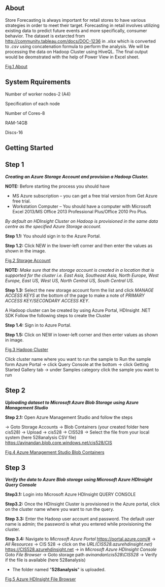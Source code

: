 ## About
Store Forecasting is always important for retail stores to have various strategies in order to meet their target. Forecasting in retail involves utilizing existing data to predict future events and more specifically, consumer behavior. The dataset is extarcted from http://community.tableau.com/docs/DOC-1236 in _.xlsx_ which is converted to _.csv_ using concatenation formula to perform the analysis. We will be processing the data on Hadoop Cluster using HiveQL. The final output would be deomstrated with the help of Power View in Excel sheet.

[Fig.1 About](https://github.com/avimuks/Project-528/blob/master/images/About.JPG)

## System Rquirements
Number of worker nodes-2 (A4)

Specification of each node

Number of Cores-8

RAM-14GB

Discs-16

 ## Getting Started


## Step 1

_**Creating an Azure Storage Account and provision a Hadoop Cluster.**_


**NOTE:** Before starting the process you should have
- MS Azure subscription – you can get a free trial version from Get Azure free trial.
- Workstation Computer – You should have a computer with Microsoft Excel 2013/MS Office 2013 Professional Plus/Office 2010 Pro Plus.

_By default an HDInsight Cluster on Hadoop is provisioned in the same data centre as the specified Azure Storage account._ 

**Step 1.1:** You should sign in to the Azure Portal.

**Step 1.2:** Click NEW in the lower-left corner and then enter the values as shown in the image.

[Fig.2 Storage Account](https://github.com/avimuks/Project-528/blob/master/images/storage%20account.jpg)

**NOTE:** _Make sure that the storage account is created in a location that is supported for the cluster i.e. East Asia, Southeast Asia, North Europe, West Europe, East US, West US, North Central US, South Central US._

**Step 1.3:** Select the new storage account form the list and click _MANAGE ACCESS KEYS_ at the bottom of the page to make a note of _PRIMARY ACCESS KEY/SECONDARY ACCESS KEY_.

A Hadoop cluster can be created by using Azure Portal, HDInsight .NET SDK Follow the following steps to create the Cluster

**Step 1.4:** Sign in to Azure Portal.

**Step 1.5:** Click on NEW in lower-left corner and then enter values as shown in image.

[Fig.3 Hadoop Cluster](https://github.com/avimuks/Project-528/blob/master/images/hadoop%20cluster.jpg)

Click cluster name where you want to run the sample to Run the sample form Azure Portal
-> click Query Console at the bottom -> click Getting Started Gallery tab -> under Samples category click the sample you want to run

## Step 2

_**Uploading dataset to Microsoft Azure Blob Storage using Azure Management Studio**_

**Step 2.1:**  Open Azure Management Studio and follow the steps

-> Goto Storage Accounts -> Blob Containers (your created folder here cis528) -> Upload -> cis528 -> CIS528 -> Select the file from your local system (here 528analysis CSV file) 
	https://avinandan.blob.core.windows.net/cis528/CIS 
    
[Fig.4 Azure Management Studio Blob Containers](https://github.com/avimuks/Project-528/blob/master/images/azure%20management%20blob%20containers.jpg)


## Step 3

_**Verify the data to Azure Blob storage using Microsoft Azure HDInsight Query Console**_

**Step3.1:** Login into Microsoft Azure HDInsight QUERY CONSOLE

**Step3.2:** Once the HDInsight Cluster is provisioned in the Azure portal, click on the cluster name where you want to run the query.

**Step 3.3:** Enter the Hadoop user account and password. The default user name is admin; the password is what you entered while provisioning the cluster. 

**Step 3.4:** Navigate to _Microsoft Azure Portal_ https://portal.azure.com/# -> _All Resources_ -> CIS 528 -> click on the _URL(CIS528.azurehdinsight.net)_ https://CIS528.azurehdinsight.net -> in _Microsoft Azure HDInsight Console_ Goto _File Browser_ -> Goto storage path _avinandan\cis528\CIS528_ -> Verify if the file is available (here 528analysis)

- The folder named "**528analysis**" is uploaded. 

[Fig.5 Azure HDInsight File Browser](https://github.com/avimuks/Project-528/blob/master/images/azure%20HDInsight%20file%20browser.jpg)












   






